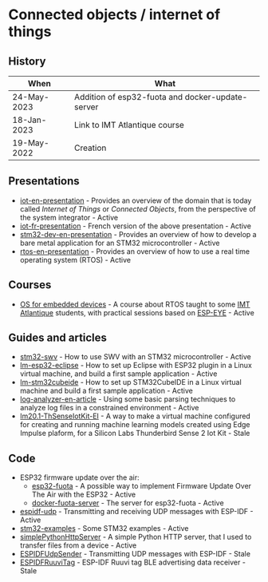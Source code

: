 # Connected objects / internet of things

## History

| When | What |
|------|------|
| 24-May-2023 | Addition of esp32-fuota and docker-update-server |
| 18-Jan-2023 | Link to IMT Atlantique course |
| 19-May-2022 | Creation |

## Presentations

* [iot-en-presentation](https://github.com/PascalBod/iot-en-presentation) - Provides an overview of the domain that is today called *Internet of Things* or *Connected Objects*, from the perspective of the system integrator - Active
* [iot-fr-presentation](https://github.com/PascalBod/iot-fr-presentation) - French version of the above presentation - Active
* [stm32-dev-en-presentation](https://github.com/PascalBod/stm32-dev-en-presentation) - Provides an overview of how to develop a bare metal application for an STM32 microcontroller - Active
* [rtos-en-presentation](https://github.com/PascalBod/rtos-en-presentation) - Provides an overview of how to use a real time operating system (RTOS) - Active

## Courses

* [OS for embedded devices](https://github.com/PascalBod/IMTAtlantique-2023) - A course about RTOS taught to some [IMT Atlantique](https://www.imt-atlantique.fr/en) students, with practical sessions based on [ESP-EYE](https://www.espressif.com/en/products/devkits/esp-eye/overview) - Active

## Guides and articles

* [stm32-swv](https://github.com/PascalBod/stm32-swv) - How to use SWV with an STM32 microcontroller - Active
* [lm-esp32-eclipse](https://github.com/PascalBod/lm-esp32-eclipse) - How to set up Eclipse with ESP32 plugin in a Linux virtual machine, and build a first sample application - Active
* [lm-stm32cubeide](https://github.com/PascalBod/lm-stm32cubeide) - How to set up STM32CubeIDE in a Linux virtual machine and build a first sample application - Active
* [log-analyzer-en-article](https://github.com/PascalBod/log-analyzer-en-article) - Using some basic parsing techniques to analyze log files in a constrained environment - Active
* [lm20.1-ThSenseIotKit-EI](https://github.com/PascalBod/lm20.1-ThSenseIotKit-EI) -  A way to make a virtual machine configured for creating and running machine learning models created using Edge Impulse plaform, for a Silicon Labs Thunderbird Sense 2 Iot Kit - Stale

## Code

* ESP32 firmware update over the air: 
  *  [esp32-fuota](https://github.com/PascalBod/esp32-fuota) - A possible way to implement Firmware Update Over The Air with the ESP32 - Active
  *  [docker-fuota-server](https://github.com/PascalBod/docker-fuota-server) - The server for esp32-fuota - Active
* [espidf-udp](https://github.com/PascalBod/espidf-udp) - Transmitting and receiving UDP messages with ESP-IDF - Active
* [stm32-examples](https://github.com/PascalBod/stm32-examples) - Some STM32 examples - Active
* [simplePythonHttpServer](https://github.com/PascalBod/simplePythonHttpServer) - A simple Python HTTP server, that I used to transfer files from a device - Active
* [ESPIDFUdpSender](https://github.com/PascalBod/ESPIDFUdpSender) - Transmitting UDP messages with ESP-IDF - Stale
* [ESPIDFRuuviTag](https://github.com/PascalBod/ESPIDFRuuviTag) - ESP-IDF Ruuvi tag BLE advertising data receiver - Stale
